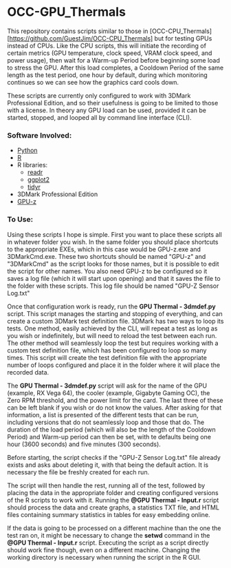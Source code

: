 # OCC-GPU_Thermals

This repository contains scripts similar to those in [OCC-CPU_Thermals][https://github.com/GuestJim/OCC-CPU_Thermals] but for testing GPUs instead of CPUs.
Like the CPU scripts, this will initiate the recording of certain metrics (GPU temperature, clock speed, VRAM clock speed, and power usage), then wait for a Warm-up Period before beginning some load to stress the GPU.
After this load completes, a Cooldown Period of the same length as the test period, one hour by default, during which monitoring continues so we can see how the graphics card cools down.

These scripts are currently only configured to work with 3DMark Professional Edition, and so their usefulness is going to be limited to those with a license.
In theory any GPU load can be used, provided it can be started, stopped, and looped all by command line interface (CLI).

### Software Involved:

- [Python](https://www.python.org/)
- [R](https://www.r-project.org)
- R libraries:
	- [readr](https://readr.tidyverse.org/)
	- [ggplot2](https://ggplot2.tidyverse.org/index.html)
	- [tidyr](https://tidyr.tidyverse.org/)
- 3DMark Professional Edition
- [GPU-z](https://www.techpowerup.com/gpuz/)

### To Use:

Using these scripts I hope is simple.
First you want to place these scripts all in whatever folder you wish.
In the same folder you should place shortcuts to the appropriate EXEs, which in this case would be GPU-z.exe and 3DMarkCmd.exe.
These two shortcuts should be named "GPU-z" and "3DMarkCmd" as the script looks for those names, but it is possible to edit the script for other names.
You also need GPU-z to be configured so it saves a log file (which it will start upon opening) and that it saves the file to the folder with these scripts.
This log file should be named "GPU-Z Sensor Log.txt"

Once that configuration work is ready, run the **GPU Thermal - 3dmdef.py** script.
This script manages the starting and stopping of everything, and can create a custom 3DMark test definition file.
3DMark has two ways to loop its tests.
One method, easily achieved by the CLI, will repeat a test as long as you wish or indefinitely, but will need to reload the test between each run.
The other method will seamlessly loop the test but requires working with a custom test definition file, which has been configured to loop so many times.
This script will create the test definition file with the appropriate number of loops configured and place it in the folder where it will place the recorded data.

The **GPU Thermal - 3dmdef.py** script will ask for the name of the GPU (example, RX Vega 64), the cooler (example, Gigabyte Gaming OC), the Zero RPM threshold, and the power limit for the card.
The last three of these can be left blank if you wish or do not know the values. 
After asking for that information, a list is presented of the different tests that can be run, including versions that do not seamlessly loop and those that do.
The duration of the load period (which will also be the length of the Cooldown Period) and Warm-up period can then be set, with te defaults being one hour (3600 seconds) and five minutes (300 seconds).

Before starting, the script checks if the "GPU-Z Sensor Log.txt" file already exists and asks about deleting it, with that being the default action.
It is necessary the file be freshly created for each run.

The script will then handle the rest, running all of the test, followed by placing the data in the appropriate folder and creating configured versions of the R scripts to work with it.
Running the **@GPU Thermal - Input.r** script should process the data and create graphs, a statistics TXT file, and HTML files containing summary statistics in tables for easy embedding online.

If the data is going to be processed on a different machine than the one the test ran on, it might be necessary to change the **setwd** command in the **@GPU Thermal - Input.r** script.
Executing the script as a script directly should work fine though, even on a different machine.
Changing the working directory is necessary when running the script in the R GUI.